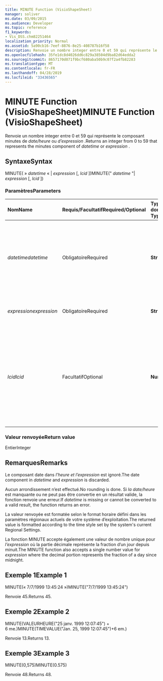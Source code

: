 ```yaml
---
title: MINUTE Function (VisioShapeSheet)
manager: soliver
ms.date: 03/09/2015
ms.audience: Developer
ms.topic: reference
f1_keywords:
- Vis_DSS.chm82251464
localization_priority: Normal
ms.assetid: 5a90cb16-7eef-8876-8e25-408787b16f58
description: Renvoie un nombre integer entre 0 et 59 qui représente le composant minutes de date/heure ou d’expression .
ms.openlocfilehash: 35fe1dc8d4026dd6c829a38504d9ba82d64edda2
ms.sourcegitcommit: 8657170d071f9bcf680aba50b9c07f2a4fb82283
ms.translationtype: MT
ms.contentlocale: fr-FR
ms.lasthandoff: 04/28/2019
ms.locfileid: "33436565"
---
```

# <a name="minute-function-visioshapesheet"></a><span data-ttu-id="7214c-103">MINUTE Function (VisioShapeSheet)</span><span class="sxs-lookup"><span data-stu-id="7214c-103">MINUTE Function (VisioShapeSheet)</span></span>

<span data-ttu-id="7214c-104">Renvoie un nombre integer entre 0 et 59 qui représente le composant minutes de  *date/heure*  ou  *d’expression*  .</span><span class="sxs-lookup"><span data-stu-id="7214c-104">Returns an integer from 0 to 59 that represents the minutes component of  *datetime*  or  *expression*  .</span></span> 
  
## <a name="syntax"></a><span data-ttu-id="7214c-105">Syntaxe</span><span class="sxs-lookup"><span data-stu-id="7214c-105">Syntax</span></span>

<span data-ttu-id="7214c-106">MINUTE( » *datetime*  « |  *expression*  [,  *lcid*  ])</span><span class="sxs-lookup"><span data-stu-id="7214c-106">MINUTE(" *datetime*  "|  *expression*  [,  *lcid*  ])</span></span> 
  
### <a name="parameters"></a><span data-ttu-id="7214c-107">Paramètres</span><span class="sxs-lookup"><span data-stu-id="7214c-107">Parameters</span></span>

|<span data-ttu-id="7214c-108">**Nom**</span><span class="sxs-lookup"><span data-stu-id="7214c-108">**Name**</span></span>|<span data-ttu-id="7214c-109">**Requis/Facultatif**</span><span class="sxs-lookup"><span data-stu-id="7214c-109">**Required/Optional**</span></span>|<span data-ttu-id="7214c-110">**Type de données**</span><span class="sxs-lookup"><span data-stu-id="7214c-110">**Data Type**</span></span>|<span data-ttu-id="7214c-111">**Description**</span><span class="sxs-lookup"><span data-stu-id="7214c-111">**Description**</span></span>|
|:-----|:-----|:-----|:-----|
| <span data-ttu-id="7214c-112">_datetime_</span><span class="sxs-lookup"><span data-stu-id="7214c-112">_datetime_</span></span> <br/> |<span data-ttu-id="7214c-113">Obligatoire</span><span class="sxs-lookup"><span data-stu-id="7214c-113">Required</span></span>  <br/> |<span data-ttu-id="7214c-114">**String**</span><span class="sxs-lookup"><span data-stu-id="7214c-114">**String**</span></span> <br/> |<span data-ttu-id="7214c-115">Toute chaîne communément reconnue comme date et heure ou comme référence à une cellule contenant une date et une heure.</span><span class="sxs-lookup"><span data-stu-id="7214c-115">Any string commonly recognized as a date and time or a reference to a cell containing a date and time.</span></span>  <br/> |
| <span data-ttu-id="7214c-116">_expression_</span><span class="sxs-lookup"><span data-stu-id="7214c-116">_expression_</span></span> <br/> |<span data-ttu-id="7214c-117">Obligatoire</span><span class="sxs-lookup"><span data-stu-id="7214c-117">Required</span></span>  <br/> |<span data-ttu-id="7214c-118">**String**</span><span class="sxs-lookup"><span data-stu-id="7214c-118">**String**</span></span> <br/> | <span data-ttu-id="7214c-119">Toute expression qui génère une date et une heure.</span><span class="sxs-lookup"><span data-stu-id="7214c-119">Any expression that yields a date and time.</span></span>  <br/> |
| <span data-ttu-id="7214c-120">_lcid_</span><span class="sxs-lookup"><span data-stu-id="7214c-120">_lcid_</span></span> <br/> |<span data-ttu-id="7214c-121">Facultatif</span><span class="sxs-lookup"><span data-stu-id="7214c-121">Optional</span></span>  <br/> |<span data-ttu-id="7214c-122">**Number**</span><span class="sxs-lookup"><span data-stu-id="7214c-122">**Number**</span></span> <br/> |<span data-ttu-id="7214c-123">Identificateur de paramètres régionaux à utiliser pour l’évaluation d’une valeur de date et d’heure non locale.</span><span class="sxs-lookup"><span data-stu-id="7214c-123">The locale identifier to be used in evaluating a nonlocal datetime.</span></span> <span data-ttu-id="7214c-124">L’identificateur de paramètres régionaux est un nombre décrit dans les fichiers d’en-tête du système.</span><span class="sxs-lookup"><span data-stu-id="7214c-124">The locale identifier is a number described in the system header files.</span></span>  <br/> |
   
### <a name="return-value"></a><span data-ttu-id="7214c-125">Valeur renvoyée</span><span class="sxs-lookup"><span data-stu-id="7214c-125">Return value</span></span>

<span data-ttu-id="7214c-126">Entier</span><span class="sxs-lookup"><span data-stu-id="7214c-126">Integer</span></span>
  
## <a name="remarks"></a><span data-ttu-id="7214c-127">Remarques</span><span class="sxs-lookup"><span data-stu-id="7214c-127">Remarks</span></span>

<span data-ttu-id="7214c-128">Le composant date dans  _l’heure et_  _l’expression_ est ignoré.</span><span class="sxs-lookup"><span data-stu-id="7214c-128">The date component in  _datetime_ and  _expression_ is discarded.</span></span> 
  
<span data-ttu-id="7214c-129">Aucun arrondissement n’est effectué.</span><span class="sxs-lookup"><span data-stu-id="7214c-129">No rounding is done.</span></span> <span data-ttu-id="7214c-130">Si  _la date/heure_ est manquante ou ne peut pas être convertie en un résultat valide, la fonction renvoie une erreur.</span><span class="sxs-lookup"><span data-stu-id="7214c-130">If  _datetime_ is missing or cannot be converted to a valid result, the function returns an error.</span></span> 
  
<span data-ttu-id="7214c-131">La valeur renvoyée est formatée selon le format horaire défini dans les paramètres régionaux actuels de votre système d’exploitation.</span><span class="sxs-lookup"><span data-stu-id="7214c-131">The returned value is formatted according to the time style set by the system's current Regional Settings.</span></span>
  
<span data-ttu-id="7214c-132">La fonction MINUTE accepte également une valeur de nombre unique pour  _l’expression_ où la partie décimale représente la fraction d’un jour depuis minuit.</span><span class="sxs-lookup"><span data-stu-id="7214c-132">The MINUTE function also accepts a single number value for  _expression_ where the decimal portion represents the fraction of a day since midnight.</span></span> 
  
## <a name="example-1"></a><span data-ttu-id="7214c-133">Exemple 1</span><span class="sxs-lookup"><span data-stu-id="7214c-133">Example 1</span></span>

<span data-ttu-id="7214c-134">MINUTE(« 7/7/1999 13:45:24 »)</span><span class="sxs-lookup"><span data-stu-id="7214c-134">MINUTE("7/7/1999 13:45:24")</span></span>
  
<span data-ttu-id="7214c-135">Renvoie 45.</span><span class="sxs-lookup"><span data-stu-id="7214c-135">Returns 45.</span></span>
  
## <a name="example-2"></a><span data-ttu-id="7214c-136">Exemple 2</span><span class="sxs-lookup"><span data-stu-id="7214c-136">Example 2</span></span>

<span data-ttu-id="7214c-137">MINUTE(VALEURHEURE("25 janv. 1999 12:07:45") + 6 me.)</span><span class="sxs-lookup"><span data-stu-id="7214c-137">MINUTE(TIMEVALUE("Jan. 25, 1999 12:07:45")+6 em.)</span></span>
  
<span data-ttu-id="7214c-138">Renvoie 13.</span><span class="sxs-lookup"><span data-stu-id="7214c-138">Returns 13.</span></span>
  
## <a name="example-3"></a><span data-ttu-id="7214c-139">Exemple 3</span><span class="sxs-lookup"><span data-stu-id="7214c-139">Example 3</span></span>

<span data-ttu-id="7214c-140">MINUTE(0,575)</span><span class="sxs-lookup"><span data-stu-id="7214c-140">MINUTE(0.575)</span></span>
  
<span data-ttu-id="7214c-141">Renvoie 48.</span><span class="sxs-lookup"><span data-stu-id="7214c-141">Returns 48.</span></span>
  


